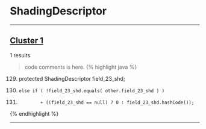# ShadingDescriptor

***

## [Cluster 1](./1)
1 results
> code comments is here.
{% highlight java %}
129. protected ShadingDescriptor field_23_shd;
295.     else if ( !field_23_shd.equals( other.field_23_shd ) )
455.             + ((field_23_shd == null) ? 0 : field_23_shd.hashCode());
{% endhighlight %}

***


